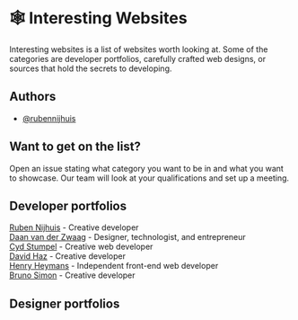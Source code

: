 # 🕸 Interesting Websites

Interesting websites is a list of websites worth looking at. Some of the categories are developer portfolios, carefully crafted web designs, or sources that hold the secrets to developing.

## Authors

- [@rubennijhuis](https://www.github.com/rubennijhuis)

## Want to get on the list?
Open an issue stating what category you want to be in and what you want to showcase. Our team will look at your qualifications and set up a meeting.

## Developer portfolios
[Ruben Nijhuis](https://rubennijhuis.com/) - Creative developer  
[Daan van der Zwaag](https://daanvanderzwaag.com/) - Designer, technologist, and entrepreneur  
[Cyd Stumpel](https://cydstumpel.nl/) - Creative web developer  
[David Haz](https://davidhaz.com/work) - Creative developer  
[Henry Heymans](https://henriheymans.com/) - Independent front-end web developer  
[Bruno Simon](https://bruno-simon.com/) - Creative developer

## Designer portfolios
